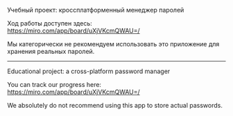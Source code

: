 Учебный проект: кроссплатформенный менеджер паролей

Ход работы доступен здесь: https://miro.com/app/board/uXjVKcmQWAU=/

Мы категорически не рекомендуем использовать это приложение для хранения реальных паролей.

------------------------------------------------------------------------------------------

Educational project: a cross-platform password manager

You can track our progress here: https://miro.com/app/board/uXjVKcmQWAU=/

We absolutely do not recommend using this app to store actual passwords.
